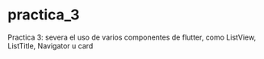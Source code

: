 # practica_3

Practica 3: severa el uso de varios componentes de flutter, como ListView, ListTitle, Navigator u card
